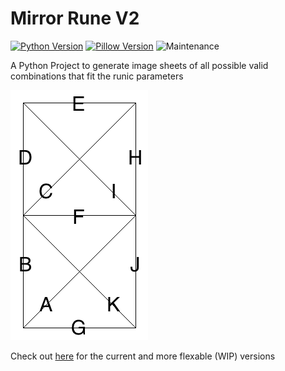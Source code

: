 
# Mirror Rune V2
[![Python Version](https://img.shields.io/badge/Python-3.9-green.svg)](https://www.python.org/) [![Pillow Version](https://img.shields.io/badge/Pillow-7.2.0-brightgreen)](https://pillow.readthedocs.io/en/stable/)
![Maintenance](https://img.shields.io/badge/Maintained%3F-no-red.svg)


A Python Project to generate image sheets of all possible valid combinations that fit the runic parameters

![Diagram](runeListDiagram.png)

Check out [here](https://github.com/chrisfaux95/Dynamic-Rune-Generator) for the current and more flexable (WIP) versions
